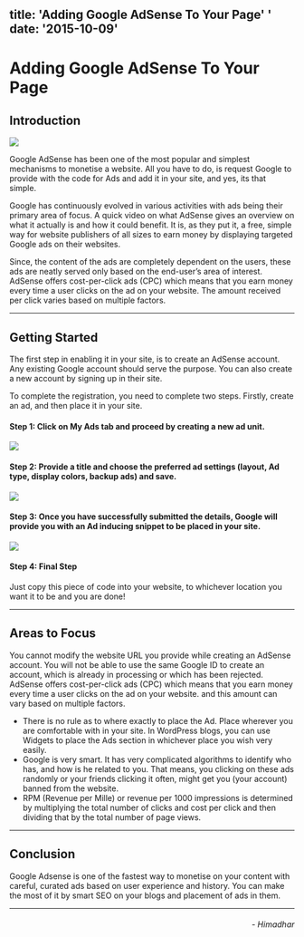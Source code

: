 title: 'Adding Google AdSense To Your Page'
'
date: '2015-10-09'
------------------

# Adding Google AdSense To Your Page

## Introduction

![](/images/blogs/adsense.jpeg)

Google AdSense has been one of the most popular and simplest mechanisms to monetise a website. All you have to do, is request Google to provide with the code for Ads and add it in your site, and yes, its that simple.

Google has continuously evolved in various activities with ads being their primary area of focus. A quick video on what AdSense gives an overview on what it actually is and how it could benefit. It is, as they put it, a free, simple way for website publishers of all sizes to earn money by displaying targeted Google ads on their websites. 

Since, the content of the ads are completely dependent on the users, these ads are neatly served only based on the end-user’s area of interest. AdSense offers cost-per-click ads (CPC) which means that you earn money every time a user clicks on the ad on your website. The amount received per click varies based on multiple factors.

---

## Getting Started

The first step in enabling it in your site, is to create an AdSense account. Any existing Google account should serve the purpose. You can also create a new account by signing up in their site.

To complete the registration, you need to complete two steps. Firstly, create an ad, and then place it in your site.

#### Step 1: Click on My Ads tab and proceed by creating a new ad unit.
![](/images/blogs/adsense1.jpeg)

#### Step 2: Provide a title and choose the preferred ad settings (layout, Ad type, display colors, backup ads)  and save.
![](/images/blogs/adsense2.jpeg)

#### Step 3: Once you have successfully submitted the details, Google will provide you with an Ad inducing snippet to be placed in your site.
![](/images/blogs/adsense3.jpeg)

#### Step 4: Final Step
Just copy this piece of code into your website, to whichever location you want it to be and you are done!

---

## Areas to Focus
You cannot modify the website URL you provide while creating an AdSense account.
You will not be able to use the same Google ID to create an account, which is already in processing or which has been rejected.
AdSense offers cost-per-click ads (CPC) which means that you earn money every time a user clicks on the ad on your website. and this amount can vary based on multiple factors.

- There is no rule as to where exactly to place the Ad. Place wherever you are comfortable with in your site. In WordPress blogs, you can use Widgets to place the Ads section in whichever place you wish very easily.
- Google is very smart. It has very complicated algorithms to identify who has, and how is he related to you. That means, you clicking on these ads randomly or your friends clicking it often, might get you (your account) banned from the website.
- RPM (Revenue per Mille) or revenue per 1000 impressions is determined by multiplying the total number of clicks and cost per click and then dividing that by the total number of page views.


---

## Conclusion

Google Adsense is one of the fastest way to monetise on your content with careful, curated ads based on user experience and history. You can make the most of it by smart SEO on your blogs and placement of ads in them.

---

<h6 style="text-align: right">
- Himadhar
</h6>
